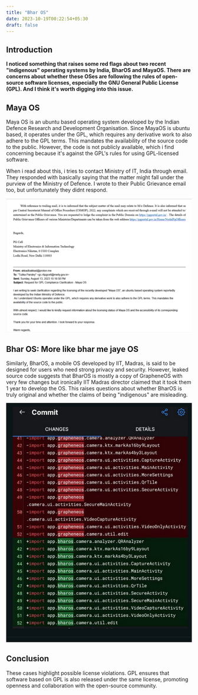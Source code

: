 ```yaml
---
title: "Bhar OS"
date: 2023-10-19T00:22:54+05:30
draft: false
---
```



## Introduction

**I noticed something that raises some red flags about two recent "indigenous" operating systems by India, BharOS and MayaOS. There are concerns about whether these OSes are following the rules of open-source software licenses, especially the GNU General Public License (GPL). And I think it's worth digging into this issue.**


## Maya OS
Maya OS is an ubuntu based operating system developed by the Indian Defence Research and Development Organisation. Since MayaOS is ubuntu based, it operates under the GPL, which requires any derivative work to also adhere to the GPL terms. This mandates the availability of the source code to the public. However, the code is not publicly available, which i find concerning because it's against the GPL's rules for using GPL-licensed software.

When i read about this, i tries to contact Ministry of IT, India through email. They responded with basically saying that the matter might fall under the purview of the Ministry of Defence. I wrote to their Public Grievance email too, but unfortunately they didnt respond.

![email](mail.png)


## Bhar OS: More like bhar me jaye OS

Similarly, BharOS, a mobile OS developed by IIT, Madras, is said to be designed for users who need strong privacy and security. However, leaked source code suggests that BharOS is mostly a copy of GrapheneOS with very few changes but ironically IIT Madras director claimed that it took them 1 year to develop the OS. This raises questions about whether BharOS is truly original and whether the claims of being "indigenous" are misleading.

![bhar os](bharos.png)



## Conclusion
These cases highlight possible license violations. GPL ensures that software based on GPL is also released under the same license, promoting openness and collaboration with the open-source community.
